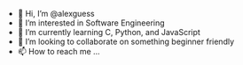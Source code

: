 - 👋 Hi, I’m @alexguess
- 👀 I’m interested in Software Engineering
- 🌱 I’m currently learning C, Python, and JavaScript
- 💞️ I’m looking to collaborate on something beginner friendly
- 📫 How to reach me ...

<!---
alexguess/alexguess is a ✨ special ✨ repository because its `README.md` (this file) appears on your GitHub profile.
You can click the Preview link to take a look at your changes.
--->
